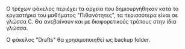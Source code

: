 Ο τρέχων φάκελος περιέχει τα αρχεία που δημιουργήθηκαν κατά τα εργαστήρια του μαθήματος "Πιθανότητες", τα περισσότερα είναι σε γλώσσα C.
Θα ανεβαίνουν και με διαφορετικούς τρόπους στην ίδια γλώσσα.

Ο φάκελος "Drafts" θα χρησιμοποιηθεί ως backup folder.
